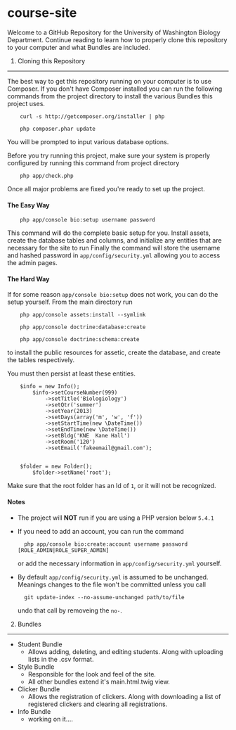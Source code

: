 course-site
===========

Welcome to a GitHub Repository for the University of Washington Biology Department. Continue reading to learn how to properly clone this repository to your computer and what Bundles are included.

1) Cloning this Repository
------------------------------

The best way to get this repository running on your computer is to use Composer. If you don't have Composer installed you can run the following commands from the project directory to install the various Bundles this project uses.

		curl -s http://getcomposer.org/installer | php

		php composer.phar update
		

You will be prompted to input various database options.



Before you try running this project, make sure your system is properly configured by running this command from project directory

		php app/check.php
		
Once all major problems are fixed you're ready to set up the project.

#### The Easy Way

		php app/console bio:setup username password

This command will do the complete basic setup for you. Install assets, create the database tables and columns, and initialize any entities that are necessary for the site to run Finally the command will store the username and hashed password in `app/config/security.yml` allowing you to access the admin pages.

#### The Hard Way

If for some reason `app/console bio:setup` does not work, you can do the setup yourself. From the main directory run

		php app/console assets:install --symlink

		php app/console doctrine:database:create

		php app/console doctrine:schema:create

to install the public resources for assetic, create the database, and create the tables respectively.

You must then persist at least these entities.

		$info = new Info();
		    $info->setCourseNumber(999)
		        ->setTitle('Biologiology')
		        ->setQtr('summer')
		        ->setYear(2013)
		        ->setDays(array('m', 'w', 'f'))
		        ->setStartTime(new \DateTime())
		        ->setEndTime(new \DateTime())
		        ->setBldg('KNE	Kane Hall')
		        ->setRoom('120')
		        ->setEmail('fakeemail@gmail.com');


		$folder = new Folder();
		    $folder->setName('root');

Make sure that the root folder has an Id of `1`, or it will not be recognized.

#### Notes

* The project will **NOT** run if you are using a PHP version below `5.4.1`

* If you need to add an account, you can run the command

		php app/console bio:create:account username password [ROLE_ADMIN|ROLE_SUPER_ADMIN]

	or add the necessary information in `app/config/security.yml` yourself.
	
* By default `app/config/security.yml` is assumed to be unchanged. Meanings changes to the file won't be committed unless you call

		git update-index --no-assume-unchanged path/to/file
		
	undo that call by removeing the `no-`.



2) Bundles
------------------------------

* Student Bundle
    + Allows adding, deleting, and editing students. Along with uploading lists in the .csv format.
* Style Bundle
    + Responsible for the look and feel of the site.
    + All other bundles extend it's main.html.twig view.
* Clicker Bundle
    + Allows the registration of clickers. Along with downloading a list of registered clickers and clearing all registrations.
* Info Bundle
    + working on it....